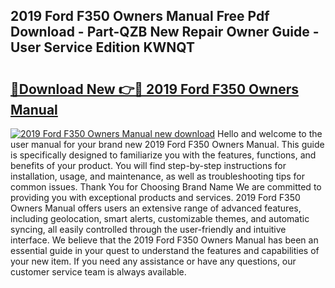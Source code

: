 ## 2019 Ford F350 Owners Manual Free Pdf Download - Part-QZB New Repair Owner Guide - User Service Edition KWNQT

# <h2><a href="http://bc10517.oget.top/?id=2019+Ford+F350+Owners+Manual">🔗Download New 👉🔴 2019 Ford F350 Owners Manual</a></h2>

[![2019 Ford F350 Owners Manual new download](https://i.imgur.com/5g1atiW.png)](http://bc10517.oget.top/?id=2019+Ford+F350+Owners+Manual)
Hello and welcome to the user manual for your brand new 2019 Ford F350 Owners Manual. This guide is specifically designed to familiarize you with the features, functions, and benefits of your product. You will find step-by-step instructions for installation, usage, and maintenance, as well as troubleshooting tips for common issues. Thank You for Choosing Brand Name We are committed to providing you with exceptional products and services. 2019 Ford F350 Owners Manual offers users an extensive range of advanced features, including geolocation, smart alerts, customizable themes, and automatic syncing, all easily controlled through the user-friendly and intuitive interface. We believe that the 2019 Ford F350 Owners Manual has been an essential guide in your quest to understand the features and capabilities of your new item. If you need any assistance or have any questions, our customer service team is always available.
